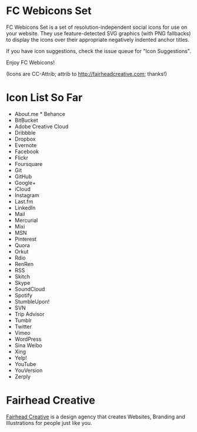 FC Webicons Set
=====================

FC Webicons Set is a set of resolution-independent social icons for use on your website. They use feature-detected SVG graphics (with PNG fallbacks) to display the icons over their appropriate negatively indented anchor titles.

If you have icon suggestions, check the issue queue for "Icon Suggestions".

Enjoy FC Webicons!

(Icons are CC-Attrib; attrib to http://fairheadcreative.com; thanks!)


Icon List So Far
=================

* About.me
* Behance
* BitBucket
* Adobe Creative Cloud
* Dribbble
* Dropbox
* Evernote
* Facebook
* Flickr
* Foursquare
* Git
* GitHub
* Google+
* iCloud
* Instagram
* Last.fm
* LinkedIn
* Mail
* Mercurial
* Mixi
* MSN
* Pinterest
* Quora
* Orkut
* Rdio
* RenRen
* RSS
* Skitch
* Skype
* SoundCloud
* Spotify
* StumbleUpon!
* SVN
* Trip Advisor
* Tumblr
* Twitter
* Vimeo
* WordPress
* Sina Weibo
* Xing
* Yelp!
* YouTube
* YouVersion
* Zerply


Fairhead Creative
=================

[Fairhead Creative](http://fairheadcreative.com) is a design agency that creates Websites, Branding and Illustrations for people just like you.
